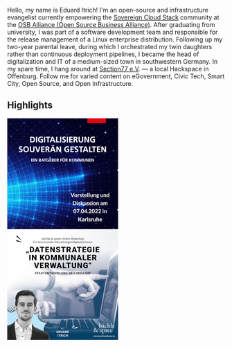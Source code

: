 Hello, my name is Eduard Itrich! I'm an open-source and infrastructure evangelist 
currently empowering the [Sovereign Cloud Stack](https://scs.community) community at the [OSB Alliance 
(Open Source Business Alliance)](https://osb-alliance.com). After graduating from university,
I was part of a software development team and responsible for the release management of a
Linux enterprise distribution. Following up my two-year parental leave, during which 
I orchestrated my twin daughters rather than continuous deployment pipelines, I became 
the head of digitalization and IT of a medium-sized town in southwestern Germany.
In my spare time, I hang around at [Section77 e.V](https://section77.de/). — a local Hackspace in Offenburg.
Follow me for varied content on eGovernment, Civic Tech, Smart City, Open Source,
and Open Infrastructure.

## Highlights
<a href="https://www.fes.de/veranstaltungen/veranstaltungsdetail?tx_fesdeevents_eventdetails%5Baction%5D=show&tx_fesdeevents_eventdetails%5Bcontroller%5D=EventDetail&tx_fesdeevents_eventdetails%5Bevent%5D=257498&cHash=b3c103dd9d3f2d296bc5585b4f9ff34c"><img src="images/FES-studie.png" align="left" height="256" width="256" ></a>
<a href="https://baechleundspree.de/workshopdatenstrategie/"><img src="images/BuS-workshop.jpg" align="left" height="256" width="256" ></a>
